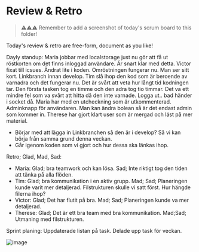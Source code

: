 # Review & Retro 
> ⚠️⚠️⚠️ Remember to add a screenshot of today's scrum board to this folder!

Today's review & retro are free-form, document as you like!

Dayly standup: 
Maria jobbar med localstorage just nu gör att få ut röstkorten om det finns inloggad användare. Är snart klar med detta. 
Victor fixat till icsues. Ändrat lite i koden. Omröstningen fungerar nu. Man ser sitt kort. Linkbranch innan develop. 
Tim slå ihop den kod som är beroende av varnadra och det fungerar nu. Det är svårt att veta hur långt tid kodningen tar. Den första tasken tog en timme och den adra tog tio timmar. Det va ett mindre fel som va svårt att hitta då den inte varnade. Logga ut.. bad händer i socket då. Maria har med en utcheckning som är utkommenterad. Adminknapp för användaren. Man kan ändra bolean så är det endast admin som kommer in. 
Therese har gjort klart user som är mergad och läst på mer material. 

* Börjar med att lägga in Linkbranchen så den är i develop? Så vi kan börja från samma grund denna veckan. 
* Går igenom koden som vi gjort och hur dessa ska länkas ihop. 

Retro; Glad, Mad, Sad: 
* Maria: Glad; bra teamwork och kan lösa. Sad; Inte riktigt tog den tiden att tänka på alla flöden. 
* Tim: Glad; bra kommunikation i en aktiv grupp.  Mad; Sad; Planeringen kunde varit mer detaljerad. Filstrukturen skulle vi satt först. Hur hängde filerna ihop? 
* Victor: Glad; Det har flutit på bra. Mad; Sad; Planeringen kunde va mer detaljerad. 
* Therese: Glad; Det är ett bra team med bra kommunikation. Mad;Sad; Utmaning med filstrukturen. 

Sprint planing: Uppdaterade listan på task. Delade upp task för veckan.

![image](https://user-images.githubusercontent.com/113335422/236775034-a0bb7aaf-eb3b-45bf-98d8-e459d54749fb.png)
